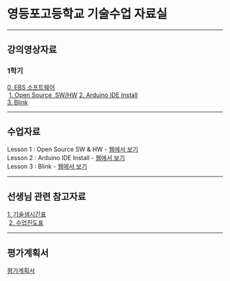 # 영등포고등학교 기술수업 자료실

---
## 강의영상자료  
### 1학기
  [0. EBS 소프트웨어](https://www.youtube.com/watch?v=0U0ve_HFUL8&index=1&list=PLvNzObWMMx6sOn-8v4n-03AvN0WJesphL)  
  [1. Open Source  SW/HW](https://youtu.be/uzxkh0Kuxw4) 
  [2. Arduino IDE Install](https://youtu.be/maocBcSlXoI)  
  [3. Blink]( https://youtu.be/PdWDSBaDjAk)
  
---
## 수업자료
Lesson 1 : Open Source SW & HW - [웹에서 보기](https://1drv.ms/p/s!AuczxMq8lCmfqxL6RUZcV3rNwly1)    
Lesson 2 : Arduino IDE Install - [웹에서 보기](https://1drv.ms/p/s!AuczxMq8lCmfqxNV--n-ezM_aEAB)    
Lesson 3 : Blink - [웹에서 보기](https://1drv.ms/p/s!AuczxMq8lCmfqxT8RCbxqH9Ss6vo) 


---
## 선생님 관련 참고자료  

  [1. 기술샘시간표](https://docs.google.com/presentation/d/1Cvb758ILrGwJwOGEWjotMPziGf45rx0jRTh863w12dc/edit?usp=sharing)  
  [2. 수업진도표](https://docs.google.com/spreadsheets/d/1-CA9rqCuhi_lfbfPPH5vlXms9xTWV8lpVEOSls11wp0/edit?usp=sharing)  


---
## 평가계획서  

  [평가계획서]()
